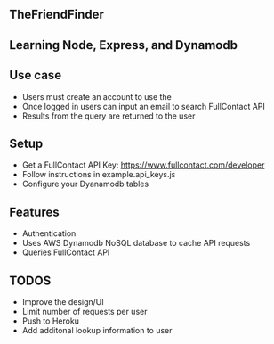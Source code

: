 ## TheFriendFinder

## Learning Node, Express, and Dynamodb

## Use case
- Users must create an account to use the
- Once logged in users can input an email to search FullContact API
- Results from the query are returned to the user

## Setup
- Get a FullContact API Key: https://www.fullcontact.com/developer
- Follow instructions in example.api_keys.js
- Configure your Dyanamodb tables

## Features
- Authentication
- Uses AWS Dynamodb NoSQL database to cache API requests
- Queries FullContact API

## TODOS
- Improve the design/UI
- Limit number of requests per user
- Push to Heroku
- Add additonal lookup information to user